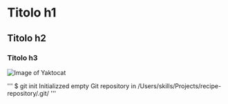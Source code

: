 # Titolo h1
## Titolo h2
### Titolo h3

![Image of Yaktocat](https://octodex.github.com/images/yaktocat.png)

'''
$ git init
Initializzed empty Git repository in /Users/skills/Projects/recipe-repository/.git/
'''
